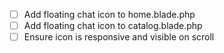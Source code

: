 - [ ] Add floating chat icon to home.blade.php
- [ ] Add floating chat icon to catalog.blade.php
- [ ] Ensure icon is responsive and visible on scroll
